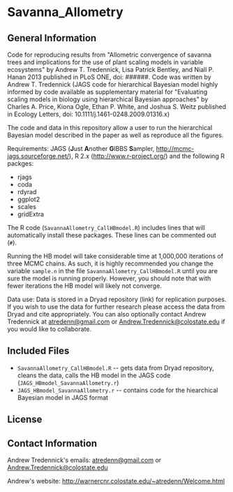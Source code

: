Savanna_Allometry
========================================================

General Information
-------------------------

Code for reproducing results from "Allometric convergence of savanna trees and implications for the use of plant scaling models in variable ecosystems" by Andrew T. Tredennick, Lisa Patrick Bentley, and Niall P. Hanan 2013 published in PLoS ONE, doi: ######. Code was written by Andrew T. Tredennick (JAGS code for hierarchical Bayesian model highly informed by code available as supplementary material for "Evaluating scaling models in biology using hierarchical Bayesian approaches" by Charles A. Price, Kiona Ogle, Ethan P. White, and Joshua S. Weitz published in Ecology Letters, doi: 10.1111/j.1461-0248.2009.01316.x)

The code and data in this repository allow a user to run the hierarchical Bayesian model described in the paper as well as reproduce all the figures.

Requirements: JAGS (**J**ust **A**nother **G**IBBS **S**ampler, http://mcmc-jags.sourceforge.net/), R 2.x (http://www.r-project.org/) and the following R packges:
* rjags
* coda
* rdyrad
* ggplot2
* scales
* gridExtra

The R code (``SavannaAllometry_CallHBmodel.R``) includes lines that will automatically install these packages. These lines can be commented out (``#``).

Running the HB model will take considerable time at 1,000,000 iterations of three MCMC chains. As such, it is highly recommended you change the variable ``sample.n`` in the file ``SavannaAllometry_CallHBmodel.R`` until you are sure the model is running properly. However, you should note that with fewer iterations the HB model will likely not converge.

Data use: Data is stored in a Dryad repository (link) for replication purposes. If you wish to use the data for further research please access the data from Dryad and cite appropriately. You can also optionally contact Andrew Tredennick at atredenn@gmail.com or Andrew.Tredennick@colostate.edu if you would like to collaborate.

Included Files
-------------------------
* ``SavannaAllometry_CallHBmodel.R`` -- gets data from Dryad repository, cleans the data, calls the HB model in the JAGS code (``JAGS_HBmodel_SavannaAllometry.r``)
* ``JAGS_HBmodel_SavannaAllometry.r`` -- contains code for the hiearchical Bayesian model in JAGS format

License
-------------------------


Contact Information
-------------------------
Andrew Tredennick's emails: atredenn@gmail.com or Andrew.Tredennick@colostate.edu

Andrew's website: http://warnercnr.colostate.edu/~atredenn/Welcome.html
